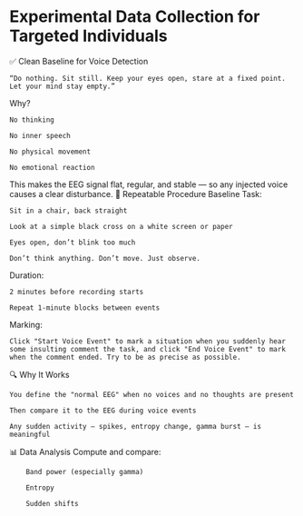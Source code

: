 Experimental Data Collection for Targeted Individuals
=====================================================

✅ Clean Baseline for Voice Detection

    “Do nothing. Sit still. Keep your eyes open, stare at a fixed point. Let your mind stay empty.”

Why?

    No thinking

    No inner speech

    No physical movement

    No emotional reaction

This makes the EEG signal flat, regular, and stable — so any injected voice causes a clear disturbance.
🧪 Repeatable Procedure
Baseline Task:

    Sit in a chair, back straight

    Look at a simple black cross on a white screen or paper

    Eyes open, don’t blink too much

    Don’t think anything. Don’t move. Just observe.

Duration:

    2 minutes before recording starts

    Repeat 1-minute blocks between events

Marking:

    Click "Start Voice Event" to mark a situation when you suddenly hear some insulting comment the task, and click "End Voice Event" to mark when the comment ended. Try to be as precise as possible.

🔍 Why It Works

    You define the "normal EEG" when no voices and no thoughts are present

    Then compare it to the EEG during voice events

    Any sudden activity — spikes, entropy change, gamma burst — is meaningful



📊 Data Analysis
    Compute and compare:

        Band power (especially gamma)

        Entropy

        Sudden shifts
